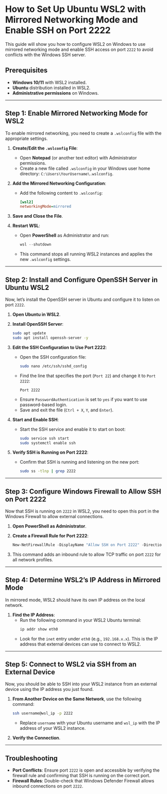 # How to Set Up Ubuntu WSL2 with Mirrored Networking Mode and Enable SSH on Port 2222

This guide will show you how to configure WSL2 on Windows to use mirrored networking mode and enable SSH access on port `2222` to avoid conflicts with the Windows SSH server.

## Prerequisites

- **Windows 10/11** with WSL2 installed.
- **Ubuntu** distribution installed in WSL2.
- **Administrative permissions** on Windows.

---

## Step 1: Enable Mirrored Networking Mode for WSL2

To enable mirrored networking, you need to create a `.wslconfig` file with the appropriate settings.

1. **Create/Edit the `.wslconfig` File**:
   - Open **Notepad** (or another text editor) with Administrator permissions.
   - Create a new file called `.wslconfig` in your Windows user home directory: `C:\Users\YourUsername\.wslconfig`.

2. **Add the Mirrored Networking Configuration**:
   - Add the following content to `.wslconfig`:

     ```ini
     [wsl2]
     networkingMode=mirrored
     ```

3. **Save and Close the File**.

4. **Restart WSL**:
   - Open **PowerShell** as Administrator and run:
     ```powershell
     wsl --shutdown
     ```
   - This command stops all running WSL2 instances and applies the new `.wslconfig` settings.

---

## Step 2: Install and Configure OpenSSH Server in Ubuntu WSL2

Now, let’s install the OpenSSH server in Ubuntu and configure it to listen on port `2222`.

1. **Open Ubuntu in WSL2**.
2. **Install OpenSSH Server**:
   ```bash
   sudo apt update
   sudo apt install openssh-server -y
   ```

3. **Edit the SSH Configuration to Use Port 2222**:
   - Open the SSH configuration file:
     ```bash
     sudo nano /etc/ssh/sshd_config
     ```
   - Find the line that specifies the port (`Port 22`) and change it to `Port 2222`:
     ```plaintext
     Port 2222
     ```
   - Ensure `PasswordAuthentication` is set to `yes` if you want to use password-based login.
   - Save and exit the file (`Ctrl + X`, `Y`, and `Enter`).

4. **Start and Enable SSH**:
   - Start the SSH service and enable it to start on boot:
     ```bash
     sudo service ssh start
     sudo systemctl enable ssh
     ```

5. **Verify SSH is Running on Port 2222**:
   - Confirm that SSH is running and listening on the new port:
     ```bash
     sudo ss -tlnp | grep 2222
     ```

---

## Step 3: Configure Windows Firewall to Allow SSH on Port 2222

Now that SSH is running on `2222` in WSL2, you need to open this port in the Windows Firewall to allow external connections.

1. **Open PowerShell as Administrator**.
2. **Create a Firewall Rule for Port 2222**:
   ```powershell
   New-NetFirewallRule -DisplayName "Allow SSH on Port 2222" -Direction Inbound -Protocol TCP -LocalPort 2222 -Action Allow -Profile Any
   ```

3. This command adds an inbound rule to allow TCP traffic on port `2222` for all network profiles.

---

## Step 4: Determine WSL2’s IP Address in Mirrored Mode

In mirrored mode, WSL2 should have its own IP address on the local network.

1. **Find the IP Address**:
   - Run the following command in your WSL2 Ubuntu terminal:
     ```bash
     ip addr show eth0
     ```
   - Look for the `inet` entry under `eth0` (e.g., `192.168.x.x`). This is the IP address that external devices can use to connect to WSL2.

---

## Step 5: Connect to WSL2 via SSH from an External Device

Now, you should be able to SSH into your WSL2 instance from an external device using the IP address you just found.

1. **From Another Device on the Same Network**, use the following command:
   ```bash
   ssh username@wsl_ip -p 2222
   ```
   - Replace `username` with your Ubuntu username and `wsl_ip` with the IP address of your WSL2 instance.

2. **Verify the Connection**.

---

## Troubleshooting

- **Port Conflicts**: Ensure port `2222` is open and accessible by verifying the firewall rule and confirming that SSH is running on the correct port.
- **Firewall Rules**: Double-check that Windows Defender Firewall allows inbound connections on port `2222`.
